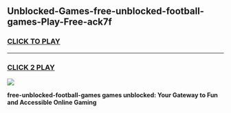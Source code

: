 
## Unblocked-Games-free-unblocked-football-games-Play-Free-ack7f
<h3>
<a href="https://premium76.site?title=free-unblocked-football-games&ref=21A">CLICK TO PLAY</a></h3>
<hr>

<h3>
<a href="https://premium76.site?title=free-unblocked-football-games&ref=21A">CLICK 2 PLAY</a>
  
</h3>

<a href="https://premium76.site?title=free-unblocked-football-games&ref=21A"><img src="https://clearcache.store/games.png"></a>


**free-unblocked-football-games games unblocked: Your Gateway to Fun and Accessible Online Gaming**
